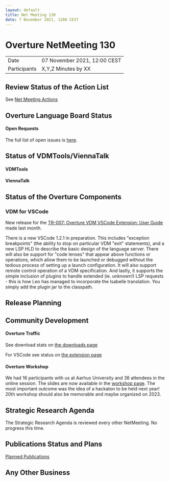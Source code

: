 ```yaml
---
layout: default
title: Net Meeting 130
date: 7 November 2021, 1200 CEST
---
```


<script src="https://code.jquery.com/jquery-1.11.1.min.js">
</script>
<script src="/javascripts/edit.js"></script>
<script>setEditButonNm();</script>

# Overture NetMeeting 130

|||
|---|---|
| Date | 07 November 2021, 12:00 CEST |
| Participants | X,Y,Z Minutes by XX  |


## Review Status of the Action List

See [Net Meeting Actions](https://github.com/overturetool/overturetool.github.io/issues?q=is%3Aopen+is%3Aissue+label%3A%22action+net-meeting%22)


## Overture Language Board Status

#### Open Requests

The full list of open issues is [here](https://github.com/overturetool/language/issues).


## Status of VDMTools/ViennaTalk

#### VDMTools


#### ViennaTalk


##  Status of the Overture Components


### VDM for VSCode

New release for the [TR-007: Overture VDM VSCode Extension: User Guide](https://github.com/overturetool/documentation/raw/editing/documentation/UserGuideVDMVSCode/VDMVSCodeUserGuide.pdf) made last month.

There is a new VSCode 1.2.1 in preparation. This includes "exception breakpoints" (the ability to stop on particular VDM "exit" statements), and a new LSP HLD to describe the basic design of the language server. There will also be support for "code lenses" that appear above functions or operations, which allow them to be launched or debugged without the tedious process of setting up a launch configuration. It will also support remote control operation of a VDM specification. And lastly, it supports the simple inclusion of plugins to handle extended (ie. unknown!) LSP requests - this is how Leo has managed to incorporate the Isabelle translation. You simply add the plugin jar to the classpath.

##  Release Planning


##  Community Development

#### Overture Traffic

See download stats on [the downloads page](https://www.overturetool.org/download/)

For VSCode see status on [the extension page](https://marketplace.visualstudio.com/items?itemName=jonaskrask.vdm-vscode)

#### Overture Workshop

 We had 16 participants with us at Aarhus University and 38 attendees in the online session. The slides are now available in the [workshop page](https://www.overturetool.org/workshops/19th-overture-workshop.html). The most important outcome was the idea of a hackaton to be held next year! 20th workshop should also be memorable and maybe organized on 2023.

##  Strategic Research Agenda

The Strategic Research Agenda is reviewed every other NetMeeting. No progress this time.


##  Publications Status and Plans

[Planned Publications](https://www.overturetool.org/publications/PlannedPublications.html)

##  Any Other Business


